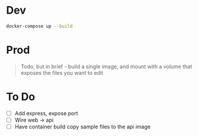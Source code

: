 # Dev

```bash
docker-compose up --build
```

# Prod

> Todo, but in brief - build a single image, and mount with a volume that exposes the files you want to edit

# To Do

- [ ] Add express, expose port
- [ ] Wire web -> api
- [ ] Have container build copy sample files to the api image